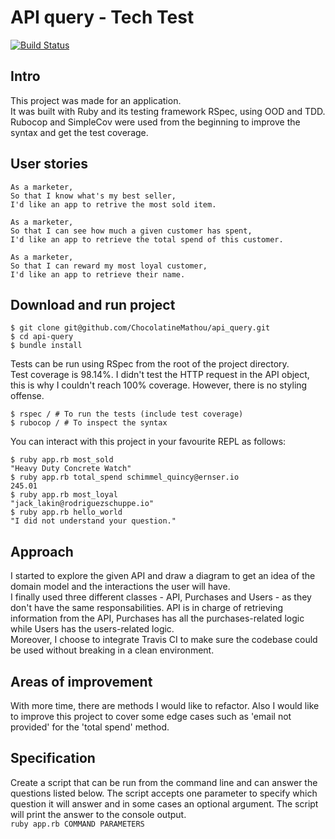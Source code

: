 # API query - Tech Test

[![Build Status](https://travis-ci.org/ChocolatineMathou/api_query.svg?branch=master)](https://travis-ci.org/ChocolatineMathou/api_query)

## Intro

This project was made for an application.  
It was built with Ruby and its testing framework RSpec, using OOD and TDD.  
Rubocop and SimpleCov were used from the beginning to improve the syntax and get the test coverage.

## User stories

```
As a marketer,
So that I know what's my best seller,
I'd like an app to retrive the most sold item.

As a marketer,
So that I can see how much a given customer has spent,
I'd like an app to retrieve the total spend of this customer.

As a marketer,
So that I can reward my most loyal customer,
I'd like an app to retrieve their name.
```

## Download and run project

```
$ git clone git@github.com/ChocolatineMathou/api_query.git
$ cd api-query
$ bundle install
```

Tests can be run using RSpec from the root of the project directory.  
Test coverage is 98.14%. I didn't test the HTTP request in the API object, this is why I couldn't reach 100% coverage. However, there is no styling offense.

```
$ rspec / # To run the tests (include test coverage)
$ rubocop / # To inspect the syntax
```

You can interact with this project in your favourite REPL as follows:   

```
$ ruby app.rb most_sold
"Heavy Duty Concrete Watch"
$ ruby app.rb total_spend schimmel_quincy@ernser.io
245.01
$ ruby app.rb most_loyal
"jack_lakin@rodriguezschuppe.io"
$ ruby app.rb hello_world
"I did not understand your question."
```

## Approach

I started to explore the given API and draw a diagram to get an idea of the domain model and the interactions the user will have.  
I finally used three different classes - API, Purchases and Users - as they don't have the same responsabilities. API is in charge of retrieving information from the API, Purchases has all the purchases-related logic while Users has the users-related logic.   
Moreover, I choose to integrate Travis CI to make sure the codebase could be used without breaking in a clean environment.

## Areas of improvement

With more time, there are methods I would like to refactor. Also I would like to improve this project to cover some edge cases such as 'email not provided' for the 'total spend' method.

## Specification

Create a script that can be run from the command line and can answer the questions listed below. The script accepts one parameter to specify which question it will answer and in some cases an optional argument. The script will print the answer to the console output.   
`ruby app.rb COMMAND PARAMETERS`
